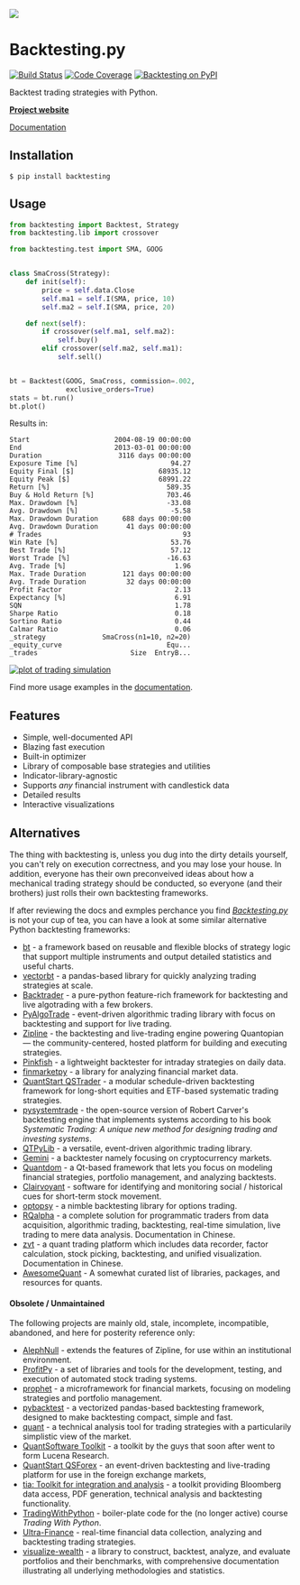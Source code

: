 [![](https://i.imgur.com/E8Kj69Y.png)](https://kernc.github.io/backtesting.py/)

Backtesting.py
==============
[![Build Status](https://img.shields.io/github/workflow/status/kernc/backtesting.py/ci/master?style=for-the-badge)](https://github.com/kernc/backtesting.py/actions)
[![Code Coverage](https://img.shields.io/codecov/c/gh/kernc/backtesting.py.svg?style=for-the-badge)](https://codecov.io/gh/kernc/backtesting.py)
[![Backtesting on PyPI](https://img.shields.io/pypi/v/backtesting.svg?color=blue&style=for-the-badge)](https://pypi.org/project/backtesting)

Backtest trading strategies with Python.

[**Project website**][website]

[Documentation]

[website]: https://kernc.github.io/backtesting.py/
[Documentation]: https://kernc.github.io/backtesting.py/doc/backtesting/


Installation
------------

    $ pip install backtesting


Usage
-----
```python
from backtesting import Backtest, Strategy
from backtesting.lib import crossover

from backtesting.test import SMA, GOOG


class SmaCross(Strategy):
    def init(self):
        price = self.data.Close
        self.ma1 = self.I(SMA, price, 10)
        self.ma2 = self.I(SMA, price, 20)

    def next(self):
        if crossover(self.ma1, self.ma2):
            self.buy()
        elif crossover(self.ma2, self.ma1):
            self.sell()


bt = Backtest(GOOG, SmaCross, commission=.002,
              exclusive_orders=True)
stats = bt.run()
bt.plot()
```

Results in:

```text
Start                     2004-08-19 00:00:00
End                       2013-03-01 00:00:00
Duration                   3116 days 00:00:00
Exposure Time [%]                       94.27
Equity Final [$]                     68935.12
Equity Peak [$]                      68991.22
Return [%]                             589.35
Buy & Hold Return [%]                  703.46
Max. Drawdown [%]                      -33.08
Avg. Drawdown [%]                       -5.58
Max. Drawdown Duration      688 days 00:00:00
Avg. Drawdown Duration       41 days 00:00:00
# Trades                                   93
Win Rate [%]                            53.76
Best Trade [%]                          57.12
Worst Trade [%]                        -16.63
Avg. Trade [%]                           1.96
Max. Trade Duration         121 days 00:00:00
Avg. Trade Duration          32 days 00:00:00
Profit Factor                            2.13
Expectancy [%]                           6.91
SQN                                      1.78
Sharpe Ratio                             0.18
Sortino Ratio                            0.44
Calmar Ratio                             0.06
_strategy              SmaCross(n1=10, n2=20)
_equity_curve                          Equ...
_trades                       Size  EntryB...
```
[![plot of trading simulation](https://i.imgur.com/xRFNHfg.png)](https://kernc.github.io/backtesting.py/#example)

Find more usage examples in the [documentation].

Features
--------
* Simple, well-documented API
* Blazing fast execution
* Built-in optimizer
* Library of composable base strategies and utilities
* Indicator-library-agnostic
* Supports _any_ financial instrument with candlestick data
* Detailed results
* Interactive visualizations


Alternatives
------------
The thing with backtesting is, unless you dug into the dirty details yourself,
you can't rely on execution correctness, and you may lose your house.
In addition, everyone has their own preconveived ideas about how a mechanical
trading strategy should be conducted, so everyone (and their brothers)
just rolls their own backtesting frameworks.

If after reviewing the docs and exmples perchance you find
[_Backtesting.py_][website] is not your cup of tea,
you can have a look at some similar alternative Python backtesting frameworks:

- [bt](http://pmorissette.github.io/bt/) -
  a framework based on reusable and flexible blocks of
  strategy logic that support multiple instruments and
  output detailed statistics and useful charts.
- [vectorbt](https://polakowo.io/vectorbt/) -
  a pandas-based library for quickly analyzing trading strategies at scale.
- [Backtrader](https://www.backtrader.com/) -
  a pure-python feature-rich framework for backtesting
  and live algotrading with a few brokers.
- [PyAlgoTrade](https://gbeced.github.io/pyalgotrade/) -
  event-driven algorithmic trading library with focus on
  backtesting and support for live trading.
- [Zipline](https://www.zipline.io/) -
  the backtesting and live-trading engine powering Quantopian — the
  community-centered, hosted platform for building and executing strategies.
- [Pinkfish](http://fja05680.github.io/pinkfish/) -
  a lightweight backtester for intraday strategies on daily data.
- [finmarketpy](https://github.com/cuemacro/finmarketpy) -
  a library for analyzing financial market data.
- [QuantStart QSTrader](https://github.com/mhallsmoore/qstrader/) -
  a modular schedule-driven backtesting framework for long-short equities
  and ETF-based systematic trading strategies.
- [pysystemtrade](https://github.com/robcarver17/pysystemtrade) -
  the open-source version of Robert Carver's backtesting engine that
  implements systems according to his book _Systematic Trading:
  A unique new method for designing trading and investing systems_.
- [QTPyLib](https://github.com/ranaroussi/qtpylib) -
  a versatile, event-driven algorithmic trading library.
- [Gemini](https://github.com/anfederico/Gemini) -
  a backtester namely focusing on cryptocurrency markets.
- [Quantdom](https://github.com/constverum/Quantdom) -
  a Qt-based framework that lets you focus on modeling financial strategies,
  portfolio management, and analyzing backtests.
- [Clairvoyant](https://github.com/anfederico/Clairvoyant) -
  software for identifying and monitoring social / historical cues
  for short-term stock movement.
- [optopsy](https://github.com/michaelchu/optopsy) -
  a nimble backtesting library for options trading.
- [RQalpha](https://github.com/ricequant/rqalpha) -
  a complete solution for programmatic traders from data acquisition,
  algorithmic trading, backtesting, real-time simulation, live trading
  to mere data analysis. Documentation in Chinese.
- [zvt](https://github.com/zvtvz/zvt) -
  a quant trading platform which includes data recorder, factor calculation,
  stock picking, backtesting, and unified visualization. Documentation in Chinese.
- [AwesomeQuant](https://github.com/wilsonfreitas/awesome-quant#trading--backtesting) -
  A somewhat curated list of libraries, packages, and resources for quants.

#### Obsolete / Unmaintained

The following projects are mainly old, stale, incomplete, incompatible,
abandoned, and here for posterity reference only:

- [AlephNull](https://github.com/CarterBain/AlephNull) -
  extends the features of Zipline, for use within an institutional environment.
- [ProfitPy](https://code.google.com/p/profitpy/) -
  a set of libraries and tools for the development, testing, and execution of
  automated stock trading systems.
- [prophet](https://github.com/Emsu/prophet) -
  a microframework for financial markets, focusing on modeling
  strategies and portfolio management.
- [pybacktest](https://github.com/ematvey/pybacktest) -
  a vectorized pandas-based backtesting framework,
  designed to make backtesting compact, simple and fast.
- [quant](https://github.com/maihde/quant) -
  a technical analysis tool for trading strategies with a particularily
  simplistic view of the market.
- [QuantSoftware Toolkit](https://github.com/QuantSoftware/QuantSoftwareToolkit) -
  a toolkit by the guys that soon after went to form Lucena Research.
- [QuantStart QSForex](https://github.com/mhallsmoore/qsforex) -
  an event-driven backtesting and live-trading platform for use in
  the foreign exchange markets,
- [tia: Toolkit for integration and analysis](https://github.com/PaulMest/tia/) -
  a toolkit providing Bloomberg data access, PDF generation,
  technical analysis and backtesting functionality.
- [TradingWithPython](https://github.com/sjev/trading-with-python) -
  boiler-plate code for the (no longer active) course _Trading With Python_.
- [Ultra-Finance](https://github.com/panpanpandas/ultrafinance) -
  real-time financial data collection, analyzing and backtesting trading strategies.
- [visualize-wealth](https://github.com/benjaminmgross/visualize-wealth) -
  a library to construct, backtest, analyze, and evaluate portfolios
  and their benchmarks, with comprehensive documentation illustrating
  all underlying methodologies and statistics.

